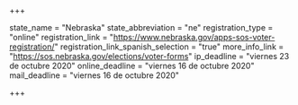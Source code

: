 +++

state_name = "Nebraska"
state_abbreviation = "ne"
registration_type = "online"
registration_link = "https://www.nebraska.gov/apps-sos-voter-registration/"
registration_link_spanish_selection = "true"
more_info_link = "https://sos.nebraska.gov/elections/voter-forms"
ip_deadline = "viernes 23 de octubre 2020"
online_deadline = "viernes 16 de octubre 2020"
mail_deadline = "viernes 16 de octubre 2020"

+++
